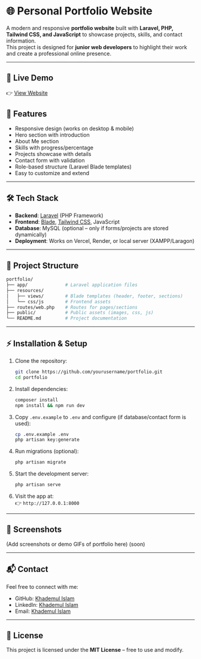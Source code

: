 # 🌐 Personal Portfolio Website

A modern and responsive **portfolio website** built with **Laravel, PHP, Tailwind CSS, and JavaScript** to showcase projects, skills, and contact information.  
This project is designed for **junior web developers** to highlight their work and create a professional online presence.

---
## 🚀 Live Demo

👉 [View Website](https://your-project-name.vercel.app)


## 🚀 Features
- Responsive design (works on desktop & mobile)
- Hero section with introduction
- About Me section
- Skills with progress/percentage
- Projects showcase with details
- Contact form with validation
- Role-based structure (Laravel Blade templates)
- Easy to customize and extend

---

## 🛠️ Tech Stack
- **Backend**: [Laravel](https://laravel.com/) (PHP Framework)  
- **Frontend**: [Blade](https://laravel.com/docs/blade), [Tailwind CSS](https://tailwindcss.com/), JavaScript  
- **Database**: MySQL (optional – only if forms/projects are stored dynamically)  
- **Deployment**: Works on Vercel, Render, or local server (XAMPP/Laragon)

---

## 📂 Project Structure
```bash
portfolio/
├── app/              # Laravel application files
├── resources/
│   ├── views/        # Blade templates (header, footer, sections)
│   └── css/js        # Frontend assets
├── routes/web.php    # Routes for pages/sections
├── public/           # Public assets (images, css, js)
└── README.md         # Project documentation
```

---

## ⚡ Installation & Setup

1. Clone the repository:
   ```bash
   git clone https://github.com/yourusername/portfolio.git
   cd portfolio
   ```

2. Install dependencies:
   ```bash
   composer install
   npm install && npm run dev
   ```

3. Copy `.env.example` to `.env` and configure (if database/contact form is used):
   ```bash
   cp .env.example .env
   php artisan key:generate
   ```

4. Run migrations (optional):
   ```bash
   php artisan migrate
   ```

5. Start the development server:
   ```bash
   php artisan serve
   ```

6. Visit the app at:  
   👉 `http://127.0.0.1:8000`

---

## 📸 Screenshots
(Add screenshots or demo GIFs of portfolio here) (soon)

---

## 📬 Contact
Feel free to connect with me:

- GitHub: [Khademul Islam](https://github.com/khademul-menaliam) 
- LinkedIn: [Khademul Islam](https://linkedin.com/)  
- Email: [Khademul Islam](khademulislam1080@gmail.com)

---

## 📄 License
This project is licensed under the **MIT License** – free to use and modify.
